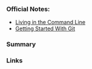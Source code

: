 ### Official Notes:
- [Living in the Command Line](https://github.com/paul-howard-ga/00-class-notes/tree/master/week_01_fundamentals/day_01_tools_and_git/dusk_command_line)
- [Getting Started With Git](https://github.com/paul-howard-ga/00-class-notes/tree/master/week_01_fundamentals/day_01_tools_and_git/dusk_git)

### Summary

### Links